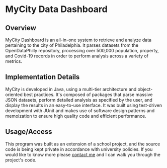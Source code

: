 # MyCity Data Dashboard

## Overview

MyCity Dashboard is an all-in-one system to retrieve and analyze data pertaining to the city of Philadelphia. It parses datasets from the OpenDataPhilly repository, processing over 500,000 population, property, and Covid-19 records in order to perform analysis across a variety of metrics.

## Implementation Details

MyCity is developed in Java, using a multi-tier architecture and object-oriented best practices. It's composed of packages that parse massive JSON datasets, perform detailed analysis as specified by the user, and display the results in an easy-to-use interface. It was built using test-driven development with JUnit and makes use of software design patterns and memoization to ensure high quality code and efficient performance.

## Usage/Access

This program was built as an extension of a school project, and the source code is being kept private in accordance with university policies. If you would like to know more please [contact me](mailto:jeremygleason@icloud.com) and I can walk you through the project's code.
